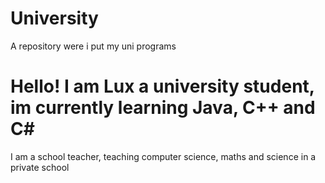 # University
A repository were i put my uni programs

# Hello! I am Lux a university student, im currently learning Java, C++ and C#
I am a school teacher, teaching computer science, maths and science in a private school
